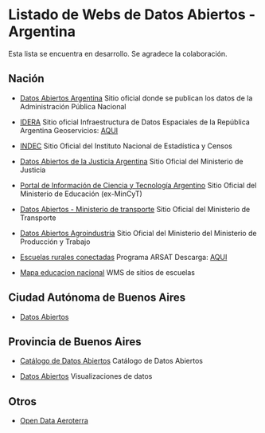 # Listado de Webs de Datos Abiertos - Argentina

Esta lista se encuentra en desarrollo. Se agradece la colaboración.


## Nación

* [Datos Abiertos Argentina](https://datos.gob.ar/)
Sitio oficial donde se publican los datos de la Administración Pública Nacional

* [IDERA](http://www.idera.gob.ar/)
Sitio oficial Infraestructura de Datos Espaciales de la República Argentina
Geoservicios: [AQUI](https://www.idera.gob.ar/index.php?option=com_content&view=article&id=335:geoservicios&catid=33:services&Itemid=302)

* [INDEC](https://www.indec.gob.ar/)
Sitio Oficial del Instituto Nacional de Estadística y Censos

* [Datos Abiertos de la Justicia Argentina](http://datos.jus.gob.ar/)
Sitio Oficial del Ministerio de Justicia

* [Portal de Información de Ciencia y Tecnología Argentino](http://datos.mincyt.gob.ar)
Sitio Oficial del Ministerio de Educación (ex-MinCyT)

* [Datos Abiertos - Ministerio de transporte](https://servicios.transporte.gob.ar/gobierno_abierto/)
Sitio Oficial del Ministerio de Transporte

* [Datos Abiertos Agroindustria](https://www.agroindustria.gob.ar/datosabiertos/)
Sitio Oficial del Ministerio del Ministerio de Producción y Trabajo

* [Escuelas rurales conectadas](https://datosgobar.github.io/escuelas-rurales-conectadas/)
Programa ARSAT
Descarga: [AQUI](https://datos.gob.ar/dataset/arsat-escuelas-conectadas-con-tecnologia-gilat)

* [Mapa educacion nacional](http://mapa.educacion.gob.ar/)
WMS de sitios de escuelas

## Ciudad Autónoma de Buenos Aires

* [Datos Abiertos](https://data.buenosaires.gob.ar/)



## Provincia de Buenos Aires

* [Catálogo de Datos Abiertos](https://catalogo.datos.gba.gob.ar/)
Catálogo de Datos Abiertos

* [Datos Abiertos](https://www.gba.gob.ar/datosabiertos)
Visualizaciones de datos


## Otros
* [Open Data Aeroterra](http://datosabiertos.aeroterra.com/)
